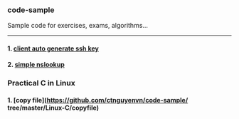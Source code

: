 ### code-sample
Sample code for exercises, exams, algorithms...

---

#### 1. [client auto generate ssh key](https://github.com/ctnguyenvn/code-sample/tree/master/ssh-gen)

#### 2. [simple nslookup](https://github.com/ctnguyenvn/code-sample/tree/master/simple-nslookup)

### Practical C in Linux

#### 1. [copy file](https://github.com/ctnguyenvn/code-sample/       tree/master/Linux-C/copyfile)

